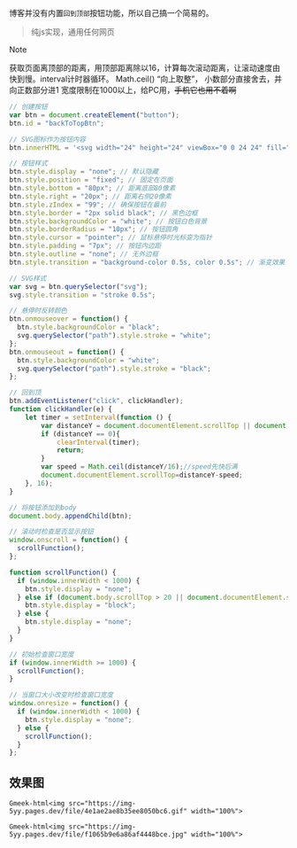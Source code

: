 博客并没有内置`回到顶部`按钮功能，所以自己搞一个简易的。

> 纯js实现，通用任何网页

> [!NOTE]
> 获取页面离顶部的距离，用顶部距离除以16，计算每次滚动距离，让滚动速度由快到慢。interval计时器循环。
> Math.ceil()    “向上取整”， 小数部分直接舍去，并向正数部分进1
> 宽度限制在1000以上，给PC用，~~手机它也用不着啊~~

```javascript
// 创建按钮
var btn = document.createElement("button");
btn.id = "backToTopBtn";

// SVG图标作为按钮内容
btn.innerHTML = '<svg width="24" height="24" viewBox="0 0 24 24" fill="none" xmlns="http://www.w3.org/2000/svg"><path d="M12 19V5M5 12l7-7 7 7" stroke="black" stroke-width="3" stroke-linecap="round" stroke-linejoin="round"/></svg>';

// 按钮样式
btn.style.display = "none"; // 默认隐藏
btn.style.position = "fixed"; // 固定在页面
btn.style.bottom = "80px"; // 距离底部80像素
btn.style.right = "20px"; // 距离右侧20像素
btn.style.zIndex = "99"; // 确保按钮在最前
btn.style.border = "2px solid black"; // 黑色边框
btn.style.backgroundColor = "white"; // 按钮白色背景
btn.style.borderRadius = "10px"; // 按钮圆角
btn.style.cursor = "pointer"; // 鼠标悬停时光标变为指针
btn.style.padding = "7px"; // 按钮内边距
btn.style.outline = "none"; // 无外边框
btn.style.transition = "background-color 0.5s, color 0.5s"; // 渐变效果

// SVG样式
var svg = btn.querySelector("svg");
svg.style.transition = "stroke 0.5s";

// 悬停时反转颜色
btn.onmouseover = function() {
  btn.style.backgroundColor = "black";
  svg.querySelector("path").style.stroke = "white";
};
btn.onmouseout = function() {
  btn.style.backgroundColor = "white";
  svg.querySelector("path").style.stroke = "black";
};

// 回到顶
btn.addEventListener("click", clickHandler);
function clickHandler(e) {
    let timer = setInterval(function () {
        var distanceY = document.documentElement.scrollTop || document.body.scrollTop;//兼容
        if (distanceY == 0){
            clearInterval(timer);
            return;
        } 
        var speed = Math.ceil(distanceY/16);//speed先快后满
        document.documentElement.scrollTop=distanceY-speed;
    }, 16);
}

// 将按钮添加到body
document.body.appendChild(btn);

// 滚动时检查是否显示按钮
window.onscroll = function() {
  scrollFunction();
};

function scrollFunction() {
  if (window.innerWidth < 1000) {
    btn.style.display = "none";
  } else if (document.body.scrollTop > 20 || document.documentElement.scrollTop > 20) {
    btn.style.display = "block";
  } else {
    btn.style.display = "none";
  }
}

// 初始检查窗口宽度
if (window.innerWidth >= 1000) {
  scrollFunction();
}

// 当窗口大小改变时检查窗口宽度
window.onresize = function() {
  if (window.innerWidth < 1000) {
    btn.style.display = "none";
  } else {
    scrollFunction();
  }
};
```

## 效果图

`Gmeek-html<img src="https://img-5yy.pages.dev/file/4e1ae2ae8b35ee8050bc6.gif" width="100%">`

`Gmeek-html<img src="https://img-5yy.pages.dev/file/f1065b9e6a86af4448bce.jpg" width="100%">`